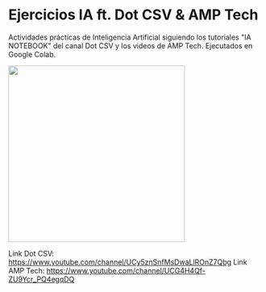 # Ejercicios IA ft. Dot CSV & AMP Tech

Actividades prácticas de Inteligencia Artificial siguiendo los tutoriales "IA NOTEBOOK" del canal Dot CSV y los videos de AMP Tech. Ejecutados en Google Colab.

<img src="https://www.tibco.com/sites/tibco/files/media_entity/2021-05/neutral-network-diagram.svg" width="350" />

Link Dot CSV: https://www.youtube.com/channel/UCy5znSnfMsDwaLlROnZ7Qbg
Link AMP Tech: https://www.youtube.com/channel/UCG4H4Qf-ZU9Ycr_PQ4egqDQ
